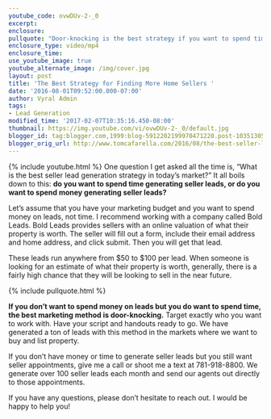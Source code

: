 ```yaml
---
youtube_code: ovwDUv-2-_0
excerpt:
enclosure:
pullquote: "Door-knocking is the best strategy if you want to spend time generating leads."
enclosure_type: video/mp4
enclosure_time:
use_youtube_image: true
youtube_alternate_image: /img/cover.jpg
layout: post
title: 'The Best Strategy for Finding More Home Sellers '
date: '2016-08-01T09:52:00.000-07:00'
author: Vyral Admin
tags:
- Lead Generation
modified_time: '2017-02-07T10:35:16.450-08:00'
thumbnail: https://img.youtube.com/vi/ovwDUv-2-_0/default.jpg
blogger_id: tag:blogger.com,1999:blog-5912202199970471220.post-1035130546939809358
blogger_orig_url: http://www.tomcafarella.com/2016/08/the-best-seller-lead-generation.html
---
```

{% include youtube.html %}
One question I get asked all the time is, “What is the best seller lead generation strategy in today’s market?” It all boils down to this: **do you want to spend time generating seller leads, or do you want to spend money generating seller leads?**

Let’s assume that you have your marketing budget and you want to spend money on leads, not time. I recommend working with a company called Bold Leads. Bold Leads provides sellers with an online valuation of what their property is worth. The seller will fill out a form, include their email address and home address, and click submit. Then you will get that lead.

These leads run anywhere from $50 to $100 per lead. When someone is looking for an estimate of what their property is worth, generally, there is a fairly high chance that they will be looking to sell in the near future.

{% include pullquote.html %}

**If you don’t want to spend money on leads but you do want to spend time, the best marketing method is door-knocking.** Target exactly who you want to work with. Have your script and handouts ready to go. We have generated a ton of leads with this method in the markets where we want to buy and list property.

If you don’t have money or time to generate seller leads but you still want seller appointments, give me a call or shoot me a text at 781-918-8800. We generate over 100 seller leads each month and send our agents out directly to those appointments.

If you have any questions, please don’t hesitate to reach out. I would be happy to help you!
